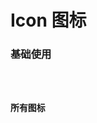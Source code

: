 # Icon 图标

### 基础使用

<code hideActions='["CSB","EXTERNAL"]' src="./basic.tsx" />

### 所有图标

<code hideActions='["CSB","EXTERNAL"]' src="./all.tsx" />
